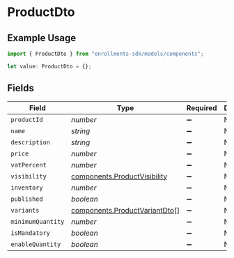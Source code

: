 # ProductDto

## Example Usage

```typescript
import { ProductDto } from "enrollments-sdk/models/components";

let value: ProductDto = {};
```

## Fields

| Field                                                                          | Type                                                                           | Required                                                                       | Description                                                                    |
| ------------------------------------------------------------------------------ | ------------------------------------------------------------------------------ | ------------------------------------------------------------------------------ | ------------------------------------------------------------------------------ |
| `productId`                                                                    | *number*                                                                       | :heavy_minus_sign:                                                             | N/A                                                                            |
| `name`                                                                         | *string*                                                                       | :heavy_minus_sign:                                                             | N/A                                                                            |
| `description`                                                                  | *string*                                                                       | :heavy_minus_sign:                                                             | N/A                                                                            |
| `price`                                                                        | *number*                                                                       | :heavy_minus_sign:                                                             | N/A                                                                            |
| `vatPercent`                                                                   | *number*                                                                       | :heavy_minus_sign:                                                             | N/A                                                                            |
| `visibility`                                                                   | [components.ProductVisibility](../../models/components/productvisibility.md)   | :heavy_minus_sign:                                                             | N/A                                                                            |
| `inventory`                                                                    | *number*                                                                       | :heavy_minus_sign:                                                             | N/A                                                                            |
| `published`                                                                    | *boolean*                                                                      | :heavy_minus_sign:                                                             | N/A                                                                            |
| `variants`                                                                     | [components.ProductVariantDto](../../models/components/productvariantdto.md)[] | :heavy_minus_sign:                                                             | N/A                                                                            |
| `minimumQuantity`                                                              | *number*                                                                       | :heavy_minus_sign:                                                             | N/A                                                                            |
| `isMandatory`                                                                  | *boolean*                                                                      | :heavy_minus_sign:                                                             | N/A                                                                            |
| `enableQuantity`                                                               | *boolean*                                                                      | :heavy_minus_sign:                                                             | N/A                                                                            |